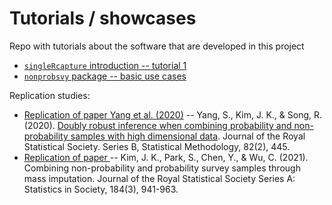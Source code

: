 # Tutorials / showcases

Repo with tutorials about the software that are developed in this project

+ [`singleRcapture` introduction -- tutorial 1](2022-06-15-singleRcapture-showcase.Rmd)
+ [`nonprobsvy` package -- basic use cases](https://htmlpreview.github.io/?https://github.com/ncn-foreigners/software-tutorials/main/2023-08-06-basic-usecases.html)

Replication studies:

  + [Replication of paper Yang et al. (2020)](https://htmlpreview.github.io/?https://github.com/ncn-foreigners/software-tutorials/main/2023-08-20-replicate-yang2020.html) -- Yang, S., Kim, J. K., & Song, R. (2020). [Doubly robust inference when combining probability and non-probability samples with high dimensional data](https://academic.oup.com/jrsssb/article/82/2/445/7056072). Journal of the Royal Statistical Society. Series B, Statistical Methodology, 82(2), 445.
  + [Replication of paper ]() -- Kim, J. K., Park, S., Chen, Y., & Wu, C. (2021). Combining non-probability and probability survey samples through mass imputation. Journal of the Royal Statistical Society Series A: Statistics in Society, 184(3), 941-963.